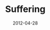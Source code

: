 ---
layout: message
category: message
series: "James: Putting Your Faith to Work"
title: "Suffering"
date: 2012-04-28
audio-description: "Chuck Mingo talks about how trials strengthen our faith."
audio: "http://www.crossroads.net/players/media/hq/james_02.mp3"
audio-title: "Suffering"
audio-duration: "43&#58;35"
program-description: "Program"
program: "http://www.crossroads.net/players/media/hq/04_28-29_12Program.pdf"
program-title: "Suffering"
video-description: "Chuck Mingo talks about how trials strengthen our faith."
video-title: "Suffering"
video: "https://s3.amazonaws.com/crossroadsvideomessages/james_02.mp4"
---